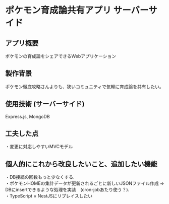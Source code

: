# ポケモン育成論共有アプリ サーバーサイド

## アプリ概要
ポケモンの育成論をシェアできるWebアプリケーション

## 製作背景
ポケモン徹底攻略さんよりも、狭いコミュニティで気軽に育成論を共有したい。

## 使用技術 (サーバーサイド)
Express.js, MongoDB

## 工夫した点
・変更に対応しやすいMVCモデル

## 個人的にこれから改良したいこと、追加したい機能
・DB接続の回数もっと少なくする.  
・ポケモンHOMEの集計データが更新されるごとに新しいJSONファイル作成 => DBにinsertできるような処理を実装　(cron-jobあたり使う？).  
・TypeScript × NestJSにリプレイスしたい
